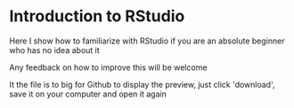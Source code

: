 # Introduction to RStudio

Here I show how to familiarize with RStudio if you are an absolute beginner who has no idea about it

Any feedback on how to improve this will be welcome

It the file is to big for Github to display the preview, just click 'download', save it on your computer and open it again
